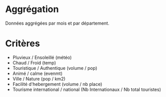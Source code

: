 # Aggrégation

Données aggrégées par mois et par département.

# Critères

- Pluvieux / Ensoleillé (météo)
- Chaud / Froid (temp)
- Touristique / Authentique (volume / pop)
- Animé / calme (evenmt)
- Ville / Nature (pop / km2)
- Facilité d'hebergement (volume / nb place)
- Tourisme international / national (Nb Internationaux / Nb total touristes)
